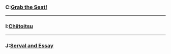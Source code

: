 ### C:[Grab the Seat!](https://ac.nowcoder.com/acm/contest/33186/C)



***
### I:[Chiitoitsu](https://ac.nowcoder.com/acm/contest/33186/I)



***
### J:[Serval and Essay](https://ac.nowcoder.com/acm/contest/33186/J)